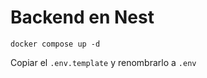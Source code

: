 # Backend en Nest

```
docker compose up -d
```

Copiar el ``` .env.template ``` y renombrarlo a ```.env```